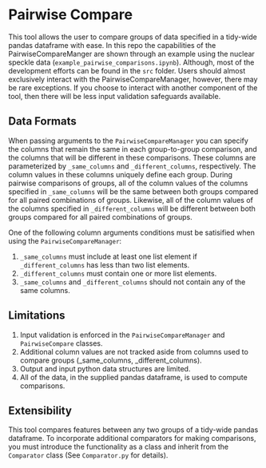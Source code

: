 # Pairwise Compare
This tool allows the user to compare groups of data specified in a tidy-wide pandas dataframe with ease.
In this repo the capabilities of the PairwiseCompareManger are shown through an example using the nuclear speckle data (`example_pairwise_comparisons.ipynb`).
Although, most of the development efforts can be found in the `src` folder.
Users should almost exclusively interact with the PairwiseCompareManager, however, there may be rare exceptions.
If you choose to interact with another component of the tool, then there will be less input validation safeguards available.

## Data Formats
When passing arguments to the `PairwiseCompareManager` you can specify the columns that remain the same in each group-to-group comparison, and the columns that will be different in these comparisons.
These columns are parameterized by `_same_columns` and `_different_columns`, respectively.
The column values in these columns uniquely define each group.
During pairwise comparisons of groups, all of the column values of the columns specified in `_same_columns` will be the same between both groups compared for all paired combinations of groups.
Likewise, all of the column values of the columns specified in `_different_columns` will be different between both groups compared for all paired combinations of groups.

One of the following column arguments conditions must be satisified when using the `PairwiseCompareManager`:
1. `_same_columns` must include at least one list element if `_different_columns` has less than two list elements.
2. `_different_columns` must contain one or more list elements.
3. `_same_columns` and `_different_columns` should not contain any of the same columns.

## Limitations
1. Input validation is enforced in the `PairwiseCompareManager` and `PairwiseCompare` classes.
2. Additional column values are not tracked aside from columns used to compare groups (_same_columns, _different_columns).
3. Output and input python data structures are limited.
4. All of the data, in the supplied pandas dataframe, is used to compute comparisons.

## Extensibility
This tool compares features between any two groups of a tidy-wide pandas dataframe.
To incorporate additional comparators for making comparisons, you must introduce the functionality as a class and inherit from the `Comparator` class (See `Comparator.py` for details).
